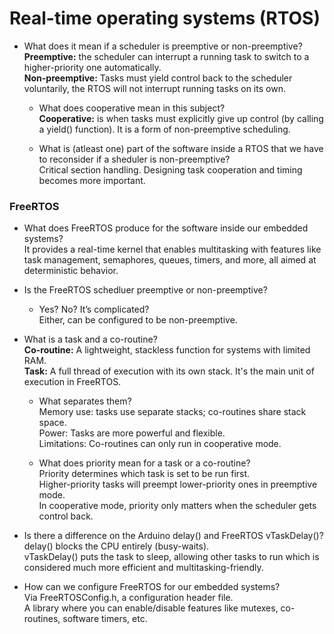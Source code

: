 # Real-time operating systems (RTOS)
* What does it mean if a scheduler is preemptive or non-preemptive?    
   **Preemptive:** the scheduler can interrupt a running task to switch to a higher-priority one automatically.  
   **Non-preemptive:** Tasks must yield control back to the scheduler voluntarily, the RTOS will not interrupt running tasks on its own.  

    * What does cooperative mean in this subject?    
      **Cooperative:** is when tasks must explicitly give up control (by calling a yield() function).   It is a form of non-preemptive scheduling.  

    * What is (atleast one) part of the software inside a RTOS that we have to reconsider if a sheduler is non-preemptive?  
      Critical section handling.   Designing task cooperation and timing becomes more important.  

### FreeRTOS
* What does FreeRTOS produce for the software inside our embedded systems?    
   It provides a real-time kernel that enables multitasking with features like task management, semaphores, queues, timers, and more, all aimed at deterministic behavior.  

* Is the FreeRTOS schedluer preemptive or non-preemptive?   
   * Yes? No? It’s complicated?   
      Either, can be configured to be non-preemptive.

* What is a task and a co-routine?   
   **Co-routine:** A lightweight, stackless function for systems with limited RAM.  
   **Task:** A full thread of execution with its own stack. It's the main unit of execution in FreeRTOS.

   * What separates them?  
      Memory use: tasks use separate stacks; co-routines share stack space.  
      Power: Tasks are more powerful and flexible.  
      Limitations: Co-routines can only run in cooperative mode.

   * What does priority mean for a task or a co-routine?  
      Priority determines which task is set to be run first.   
      Higher-priority tasks will preempt lower-priority ones in preemptive mode.  
      In cooperative mode, priority only matters when the scheduler gets control back.

* Is there a difference on the Arduino delay() and FreeRTOS vTaskDelay()?  
   delay() blocks the CPU entirely (busy-waits).    
   vTaskDelay() puts the task to sleep, allowing other tasks to run which is considered much more efficient and multitasking-friendly.

* How can we configure FreeRTOS for our embedded systems?     
   Via FreeRTOSConfig.h, a configuration header file.  
   A library where you can enable/disable features like mutexes, co-routines, software timers, etc.

